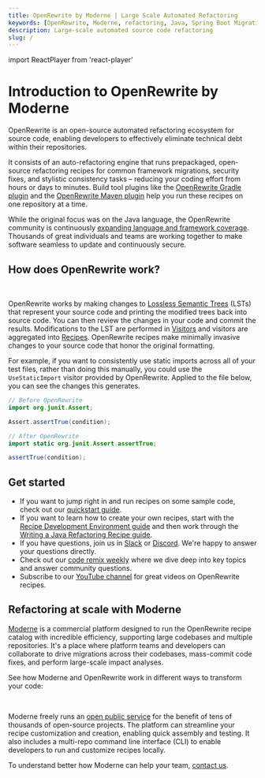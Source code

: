 ```yaml
---
title: OpenRewrite by Moderne | Large Scale Automated Refactoring
keywords: [OpenRewrite, Moderne, refactoring, Java, Spring Boot Migration, auto-remediation, SAST, SCA]
description: Large-scale automated source code refactoring
slug: /
---
```


import ReactPlayer from 'react-player'

# Introduction to OpenRewrite by Moderne

OpenRewrite is an open-source automated refactoring ecosystem for source code, enabling developers to effectively eliminate technical debt within their repositories.

It consists of an auto-refactoring engine that runs prepackaged, open-source refactoring recipes for common framework migrations, security fixes, and stylistic consistency tasks – reducing your coding effort from hours or days to minutes. Build tool plugins like the [OpenRewrite Gradle plugin](./reference/gradle-plugin-configuration.md) and the [OpenRewrite Maven plugin](./reference/rewrite-maven-plugin.md) help you run these recipes on one repository at a time.

 While the original focus was on the Java language, the OpenRewrite community is continuously [expanding language and framework coverage](./reference/supported-languages.md). Thousands of great individuals and teams are working together to make software seamless to update and continuously secure.

 ## How does OpenRewrite work?

<ReactPlayer className="reactPlayer" url='https://www.youtube.com/watch?v=LgvqAzTxkEU' controls="true" />

<br/>

OpenRewrite works by making changes to [Lossless Semantic Trees](./concepts-and-explanations/lossless-semantic-trees.md) (LSTs) that represent your source code and printing the modified trees back into source code. You can then review the changes in your code and commit the results. Modifications to the LST are performed in [Visitors](./concepts-and-explanations/visitors.md) and visitors are aggregated into [Recipes](./concepts-and-explanations/recipes.md). OpenRewrite recipes make minimally invasive changes to your source code that honor the original formatting.

For example, if you want to consistently use static imports across all of your test files, rather than doing this manually, you could use the `UseStaticImport` visitor provided by OpenRewrite. Applied to the file below, you can see the changes this generates.

```Java
// Before OpenRewrite
import org.junit.Assert;

Assert.assertTrue(condition);
```

```java
// After OpenRewrite
import static org.junit.Assert.assertTrue;

assertTrue(condition);
```

<ReactPlayer className="reactPlayer" url='https://www.youtube.com/watch?v=6LGL64AwEEY' controls="true" />

## Get started

* If you want to jump right in and run recipes on some sample code, check out our [quickstart guide](./running-recipes/getting-started.md).
* If you want to learn how to create your own recipes, start with the [Recipe Development Environment guide](./authoring-recipes/recipe-development-environment.md) and then work through the [Writing a Java Refactoring Recipe guide](./authoring-recipes/writing-a-java-refactoring-recipe.md).
* If you have questions, join us in [Slack](https://join.slack.com/t/rewriteoss/shared_invite/zt-nj42n3ea-b~62rIHzb3Vo0E1APKCXEA) or [Discord](https://discord.gg/xk3ZKrhWAb). We're happy to answer your questions directly.
* Check out our [code remix weekly](https://docs.moderne.io/user-documentation/community-office-hours) where we dive deep into key topics and answer community questions.
* Subscribe to our [YouTube channel](https://www.youtube.com/@Moderne-and-OpenRewrite) for great videos on OpenRewrite recipes.

## Refactoring at scale with Moderne

[Moderne](https://www.moderne.ai/) is a commercial platform designed to run the OpenRewrite recipe catalog with incredible efficiency, supporting large codebases and multiple repositories. It's a place where platform teams and developers can collaborate to drive migrations across their codebases, mass-commit code fixes, and perform large-scale impact analyses.

See how Moderne and OpenRewrite work in different ways to transform your code:

<ReactPlayer className="reactPlayer" url='https://www.youtube.com/watch?v=Q-ej2lCJHRs' controls="true" />

<br/>

Moderne freely runs an [open public service](https://www.moderne.ai/try-moderne) for the benefit of tens of thousands of open-source projects. The platform can streamline your recipe customization and creation, enabling quick assembly and testing. It also includes a multi-repo command line interface (CLI) to enable developers to run and customize recipes locally.

To understand better how Moderne can help your team, [contact us](https://www.moderne.ai/contact-us).
